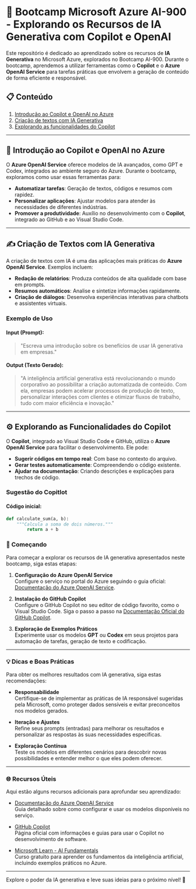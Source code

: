 # 🚀 Bootcamp Microsoft Azure AI-900 - Explorando os Recursos de IA Generativa com Copilot e OpenAI

Este repositório é dedicado ao aprendizado sobre os recursos de **IA Generativa** no Microsoft Azure, explorados no Bootcamp AI-900. Durante o bootcamp, aprendemos a utilizar ferramentas como o **Copilot** e o **Azure OpenAI Service** para tarefas práticas que envolvem a geração de conteúdo de forma eficiente e responsável.

## 📋 Conteúdo

1. [Introdução ao Copilot e OpenAI no Azure](#-introdução-ao-copilot-e-openai-no-azure)  
2. [Criação de textos com IA Generativa](#-criação-de-textos-com-ia-generativa)  
3. [Explorando as funcionalidades do Copilot](#-explorando-as-funcionalidades-do-copilot)  

---

## 🤖 Introdução ao Copilot e OpenAI no Azure

O **Azure OpenAI Service** oferece modelos de IA avançados, como GPT e Codex, integrados ao ambiente seguro do Azure. Durante o bootcamp, exploramos como usar essas ferramentas para:

- **Automatizar tarefas**: Geração de textos, códigos e resumos com rapidez.  
- **Personalizar aplicações**: Ajustar modelos para atender às necessidades de diferentes indústrias.  
- **Promover a produtividade**: Auxílio no desenvolvimento com o **Copilot**, integrado ao GitHub e ao Visual Studio Code.  

---

## ✍️ Criação de Textos com IA Generativa

A criação de textos com IA é uma das aplicações mais práticas do **Azure OpenAI Service**. Exemplos incluem:

- **Redação de relatórios**: Produza conteúdos de alta qualidade com base em prompts.  
- **Resumos automáticos**: Analise e sintetize informações rapidamente.  
- **Criação de diálogos**: Desenvolva experiências interativas para chatbots e assistentes virtuais.  

### Exemplo de Uso

#### Input (Prompt):  
> "Escreva uma introdução sobre os benefícios de usar IA generativa em empresas."

#### Output (Texto Gerado):  
> "A inteligência artificial generativa está revolucionando o mundo corporativo ao possibilitar a criação automatizada de conteúdo. Com ela, empresas podem acelerar processos de produção de texto, personalizar interações com clientes e otimizar fluxos de trabalho, tudo com maior eficiência e inovação."

---

## ⚙️ Explorando as Funcionalidades do Copilot

O **Copilot**, integrado ao Visual Studio Code e GitHub, utiliza o **Azure OpenAI Service** para facilitar o desenvolvimento. Ele pode:

- **Sugerir códigos em tempo real**: Com base no contexto do arquivo.  
- **Gerar testes automaticamente**: Compreendendo o código existente.  
- **Ajudar na documentação**: Criando descrições e explicações para trechos de código.  

### Sugestão do Copitlot


#### Código inicial:  
```python
def calculate_sum(a, b):
    """Calcula a soma de dois números."""
    	return a + b

```
###
 

### 🚀 Começando

Para começar a explorar os recursos de IA generativa apresentados neste bootcamp, siga estas etapas:

1. **Configuração do Azure OpenAI Service**  
   Configure o serviço no portal do Azure seguindo o guia oficial:  
   [Documentação do Azure OpenAI Service](https://learn.microsoft.com/en-us/azure/cognitive-services/openai/quickstart).  

2. **Instalação do GitHub Copilot**  
   Configure o GitHub Copilot no seu editor de código favorito, como o Visual Studio Code. Siga o passo a passo na [Documentação Oficial do GitHub Copilot](https://github.com/features/copilot).  

3. **Exploração de Exemplos Práticos**  
   Experimente usar os modelos **GPT** ou **Codex** em seus projetos para automação de tarefas, geração de texto e codificação.  

---

### 💡 Dicas e Boas Práticas

Para obter os melhores resultados com IA generativa, siga estas recomendações:

- **Responsabilidade**  
  Certifique-se de implementar as práticas de IA responsável sugeridas pela Microsoft, como proteger dados sensíveis e evitar preconceitos nos modelos gerados.  

- **Iteração e Ajustes**  
  Refine seus prompts (entradas) para melhorar os resultados e personalizar as respostas às suas necessidades específicas.  

- **Exploração Contínua**  
  Teste os modelos em diferentes cenários para descobrir novas possibilidades e entender melhor o que eles podem oferecer.  

---

### 🌐 Recursos Úteis

Aqui estão alguns recursos adicionais para aprofundar seu aprendizado:

- [Documentação do Azure OpenAI Service](https://learn.microsoft.com/en-us/azure/cognitive-services/openai/)  
  Guia detalhado sobre como configurar e usar os modelos disponíveis no serviço.

- [GitHub Copilot](https://github.com/features/copilot)  
  Página oficial com informações e guias para usar o Copilot no desenvolvimento de software.  

- [Microsoft Learn - AI Fundamentals](https://learn.microsoft.com/en-us/training/paths/get-started-ai-fundamentals/)  
  Curso gratuito para aprender os fundamentos da inteligência artificial, incluindo exemplos práticos no Azure.  

---

Explore o poder da IA generativa e leve suas ideias para o próximo nível! 🚀
